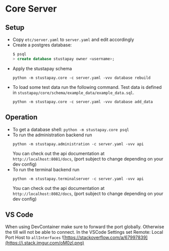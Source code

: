 # Core Server

## Setup
- Copy `etc/server.yaml` to `server.yaml` and edit accordingly
- Create a postgres database:
  ```sql
  $ psql
  > create database stustapay owner <username>;
  ```
- Apply the stustapay schema
  ```shell
  python -m stustapay.core -c server.yaml -vvv database rebuild
  ```
- To load some test data run the following command. Test data is defined in `stustapay/core/schema/example_data/example_data.sql`.
  ```shell
  python -m stustapay.core -c server.yaml -vvv database add_data
  ```


## Operation

- To get a database shell: `python -m stustapay.core psql`
- To run the administration backend run
  ```shell
  python -m stustapay.administration -c server.yaml -vvv api
  ```
  You can check out the api documentation at `http://localhost:8081/docs`, (port subject to change depending on your dev config)
- To run the terminal backend run
  ```shell
  python -m stustapay.terminalserver -c server.yaml -vvv api
  ```
  You can check out the api documentation at `http://localhost:8082/docs`, (port subject to change depending on your dev config)

## VS Code
When using DevContainer make sure to forward the port globally. Otherwise the till will not be able to connect.
In the VSCode Settings set Remote: Local Port Host to `allInterfaces`
![https://stackoverflow.com/a/67997839](https://i.stack.imgur.com/oM0zl.png)
